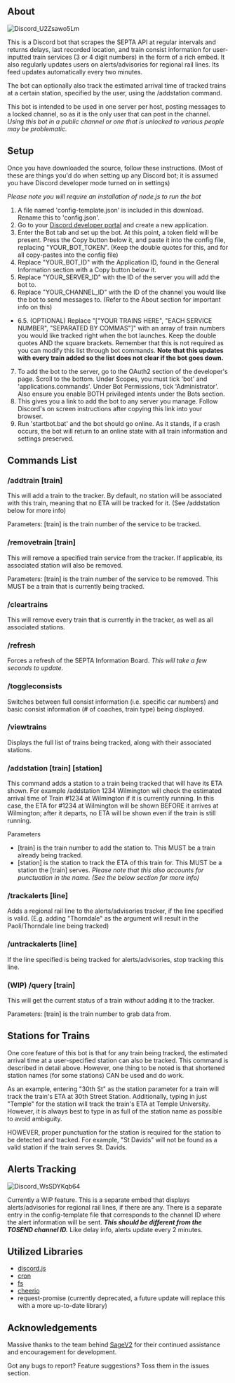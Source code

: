 ## About
![Discord_U2Zsawo5Lm](https://user-images.githubusercontent.com/58154576/138178535-8f4f1ac3-ea68-4982-a1d2-9173d5599bcd.png)

This is a Discord bot that scrapes the SEPTA API at regular intervals and returns delays, last recorded location, and train consist information for user-inputted train services (3 or 4 digit numbers) in the form of a rich embed. It also regularly updates users on alerts/advisories for regional rail lines. Its feed updates automatically every two minutes.

The bot can optionally also track the estimated arrival time of tracked trains at a certain station, specified by the user, using the /addstation command.

This bot is intended to be used in one server per host, posting messages to a locked channel, so as it is the only user that can post in the channel. *Using this bot in a public channel or one that is unlocked to various people may be problematic.*

## Setup
Once you have downloaded the source, follow these instructions. (Most of these are things you'd do when setting up any Discord bot; it is assumed you have Discord developer mode turned on in settings)

*Please note you will require an installation of node.js to run the bot*

1. A file named 'config-template.json' is included in this download. Rename this to 'config.json'.
2. Go to your [Discord developer portal](https://discord.com/developers/applications) and create a new application.
3. Enter the Bot tab and set up the bot. At this point, a token field will be present. Press the Copy button below it, and paste it into the config file, replacing "YOUR_BOT_TOKEN". (Keep the double quotes for this, and for all copy-pastes into the config file)
4. Replace "YOUR_BOT_ID" with the Application ID, found in the General Information section with a Copy button below it.
5. Replace "YOUR_SERVER_ID" with the ID of the server you will add the bot to.
6. Replace "YOUR_CHANNEL_ID" with the ID of the channel you would like the bot to send messages to. (Refer to the About section for important info on this)
- 6.5. (OPTIONAL) Replace "["YOUR TRAINS HERE", "EACH SERVICE NUMBER", "SEPARATED BY COMMAS"]" with an array of train numbers you would like tracked right when the bot launches. Keep the double quotes AND the square brackets. Remember that this is not required as you can modify this list through bot commands. **Note that this updates with every train added so the list does not clear if the bot goes down.**
7. To add the bot to the server, go to the OAuth2 section of the developer's page. Scroll to the bottom. Under Scopes, you must tick 'bot' and 'applications.commands'. Under Bot Permissions, tick 'Administrator'. Also ensure you enable BOTH privileged intents under the Bots section.
8. This gives you a link to add the bot to any server you manage. Follow Discord's on screen instructions after copying this link into your browser.
9. Run 'startbot.bat' and the bot should go online. As it stands, if a crash occurs, the bot will return to an online state with all train information and settings preserved.

## Commands List
### /addtrain [train]
This will add a train to the tracker. By default, no station will be associated with this train, meaning that no ETA will be tracked for it. (See /addstation below for more info)

Parameters: [train] is the train number of the service to be tracked.

### /removetrain [train]
This will remove a specified train service from the tracker. If applicable, its associated station will also be removed.

Parameters: [train] is the train number of the service to be removed. This MUST be a train that is currently being tracked.

### /cleartrains
This will remove every train that is currently in the tracker, as well as all associated stations.

### /refresh
Forces a refresh of the SEPTA Information Board. *This will take a few seconds to update.*

### /toggleconsists
Switches between full consist information (i.e. specific car numbers) and basic consist information (# of coaches, train type) being displayed.

### /viewtrains
Displays the full list of trains being tracked, along with their associated stations.

### /addstation [train] [station]
This command adds a station to a train being tracked that will have its ETA shown. For example /addstation 1234 Wilmington will check the estimated arrival time of Train #1234 at Wilmington if it is currently running. In this case, the ETA for #1234 at Wilmington will be shown BEFORE it arrives at Wilmington; after it departs, no ETA will be shown even if the train is still running.

Parameters
- [train] is the train number to add the station to. This MUST be a train already being tracked.
- [station] is the station to track the ETA of this train for. This MUST be a station the [train] serves. *Please note that this also accounts for punctuation in the name. (See the below section for more info)*

### /trackalerts [line]
Adds a regional rail line to the alerts/advisories tracker, if the line specified is valid. (E.g. adding "Thorndale" as the argument will result in the Paoli/Thorndale line being tracked)

### /untrackalerts [line]
If the line specified is being tracked for alerts/advisories, stop tracking this line.

### (WIP) /query [train]
This will get the current status of a train *without* adding it to the tracker.

Parameters: [train] is the train number to grab data from.

## Stations for Trains
One core feature of this bot is that for any train being tracked, the estimated arrival time at a user-specified station can also be tracked. This command is described in detail above. However, one thing to be noted is that shortened station names (for some stations) CAN be used and do work.

As an example, entering "30th St" as the station parameter for a train will track the train's ETA at 30th Street Station. Additionally, typing in just "Temple" for the station will track the train's ETA at Temple University. However, it is always best to type in as full of the station name as possible to avoid ambiguity.

HOWEVER, proper punctuation for the station is required for the station to be detected and tracked. For example, "St Davids" will not be found as a valid station if the train serves St. Davids.

## Alerts Tracking
![Discord_WsSDYKqb64](https://user-images.githubusercontent.com/58154576/145028502-8668605c-0cdd-400d-b057-bea1455f4240.png)

Currently a WIP feature. This is a separate embed that displays alerts/advisories for regional rail lines, if there are any. There is a separate entry in the config-template file that corresponds to the channel ID where the alert information will be sent. ***This should be different from the TOSEND channel ID.*** Like delay info, alerts update every 2 minutes.

## Utilized Libraries
- [discord.js](https://discord.js.org/#/)
- [cron](https://www.npmjs.com/package/cron)
- [fs](https://nodejs.org/api/fs.html)
- [cheerio](https://cheerio.js.org/)
- request-promise (currently deprecated, a future update will replace this with a more up-to-date library)

## Acknowledgements
Massive thanks to the team behind [SageV2](https://github.com/ud-cis-discord/SageV2) for their continued assistance and encouragement for development.

Got any bugs to report? Feature suggestions? Toss them in the issues section.
